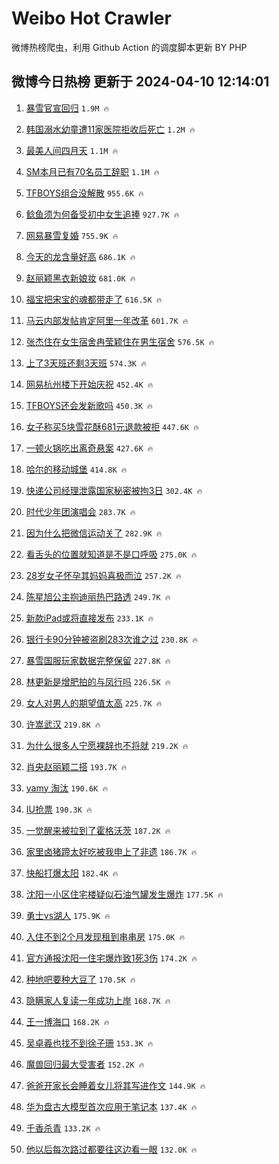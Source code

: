 # Weibo Hot Crawler 



微博热榜爬虫，利用 Github Action 的调度脚本更新 BY PHP 


## 微博今日热榜 更新于 2024-04-10 12:14:01 
1. [暴雪官宣回归](https://s.weibo.com/weibo?q=%23%E6%9A%B4%E9%9B%AA%E5%AE%98%E5%AE%A3%E5%9B%9E%E5%BD%92%23&t=31&band_rank=1&Refer=top) `1.9M 🔥` 

1. [韩国溺水幼童遭11家医院拒收后死亡](https://s.weibo.com/weibo?q=%23%E9%9F%A9%E5%9B%BD%E6%BA%BA%E6%B0%B4%E5%B9%BC%E7%AB%A5%E9%81%AD11%E5%AE%B6%E5%8C%BB%E9%99%A2%E6%8B%92%E6%94%B6%E5%90%8E%E6%AD%BB%E4%BA%A1%23&t=31&band_rank=2&Refer=top) `1.2M 🔥` 

1. [最美人间四月天](https://s.weibo.com/weibo?q=%23%E6%9C%80%E7%BE%8E%E4%BA%BA%E9%97%B4%E5%9B%9B%E6%9C%88%E5%A4%A9%23&t=31&band_rank=3&Refer=top) `1.1M 🔥` 

1. [SM本月已有70名员工辞职](https://s.weibo.com/weibo?q=%23SM%E6%9C%AC%E6%9C%88%E5%B7%B2%E6%9C%8970%E5%90%8D%E5%91%98%E5%B7%A5%E8%BE%9E%E8%81%8C%23&t=31&band_rank=4&Refer=top) `1.1M 🔥` 

1. [TFBOYS组合没解散](https://s.weibo.com/weibo?q=%23TFBOYS%E7%BB%84%E5%90%88%E6%B2%A1%E8%A7%A3%E6%95%A3%23&t=31&band_rank=5&Refer=top) `955.6K 🔥` 

1. [鲶鱼须为何备受初中女生追捧](https://s.weibo.com/weibo?q=%23%E9%B2%B6%E9%B1%BC%E9%A1%BB%E4%B8%BA%E4%BD%95%E5%A4%87%E5%8F%97%E5%88%9D%E4%B8%AD%E5%A5%B3%E7%94%9F%E8%BF%BD%E6%8D%A7%23&t=31&band_rank=6&Refer=top) `927.7K 🔥` 

1. [网易暴雪复婚](https://s.weibo.com/weibo?q=%23%E7%BD%91%E6%98%93%E6%9A%B4%E9%9B%AA%E5%A4%8D%E5%A9%9A%23&t=31&band_rank=7&Refer=top) `755.9K 🔥` 

1. [今天的龙含量好高](https://s.weibo.com/weibo?q=%23%E4%BB%8A%E5%A4%A9%E7%9A%84%E9%BE%99%E5%90%AB%E9%87%8F%E5%A5%BD%E9%AB%98%23&t=31&band_rank=8&Refer=top) `686.1K 🔥` 

1. [赵丽颖黑衣新娘妆](https://s.weibo.com/weibo?q=%23%E8%B5%B5%E4%B8%BD%E9%A2%96%E9%BB%91%E8%A1%A3%E6%96%B0%E5%A8%98%E5%A6%86%23&t=31&band_rank=9&Refer=top) `681.0K 🔥` 

1. [福宝把宋宝的魂都带走了](https://s.weibo.com/weibo?q=%23%E7%A6%8F%E5%AE%9D%E6%8A%8A%E5%AE%8B%E5%AE%9D%E7%9A%84%E9%AD%82%E9%83%BD%E5%B8%A6%E8%B5%B0%E4%BA%86%23&t=31&band_rank=10&Refer=top) `616.5K 🔥` 

1. [马云内部发帖肯定阿里一年改革](https://s.weibo.com/weibo?q=%23%E9%A9%AC%E4%BA%91%E5%86%85%E9%83%A8%E5%8F%91%E5%B8%96%E8%82%AF%E5%AE%9A%E9%98%BF%E9%87%8C%E4%B8%80%E5%B9%B4%E6%94%B9%E9%9D%A9%23&t=31&band_rank=11&Refer=top) `601.7K 🔥` 

1. [张杰住在女生宿舍冉莹颖住在男生宿舍](https://s.weibo.com/weibo?q=%23%E5%BC%A0%E6%9D%B0%E4%BD%8F%E5%9C%A8%E5%A5%B3%E7%94%9F%E5%AE%BF%E8%88%8D%E5%86%89%E8%8E%B9%E9%A2%96%E4%BD%8F%E5%9C%A8%E7%94%B7%E7%94%9F%E5%AE%BF%E8%88%8D%23&t=31&band_rank=12&Refer=top) `576.5K 🔥` 

1. [上了3天班还剩3天班](https://s.weibo.com/weibo?q=%23%E4%B8%8A%E4%BA%863%E5%A4%A9%E7%8F%AD%E8%BF%98%E5%89%A93%E5%A4%A9%E7%8F%AD%23&t=31&band_rank=13&Refer=top) `574.3K 🔥` 

1. [网易杭州楼下开始庆祝](https://s.weibo.com/weibo?q=%23%E7%BD%91%E6%98%93%E6%9D%AD%E5%B7%9E%E6%A5%BC%E4%B8%8B%E5%BC%80%E5%A7%8B%E5%BA%86%E7%A5%9D%23&t=31&band_rank=14&Refer=top) `452.4K 🔥` 

1. [TFBOYS还会发新歌吗](https://s.weibo.com/weibo?q=%23TFBOYS%E8%BF%98%E4%BC%9A%E5%8F%91%E6%96%B0%E6%AD%8C%E5%90%97%23&t=31&band_rank=15&Refer=top) `450.3K 🔥` 

1. [女子称买5块雪花酥681元退款被拒](https://s.weibo.com/weibo?q=%23%E5%A5%B3%E5%AD%90%E7%A7%B0%E4%B9%B05%E5%9D%97%E9%9B%AA%E8%8A%B1%E9%85%A5681%E5%85%83%E9%80%80%E6%AC%BE%E8%A2%AB%E6%8B%92%23&t=31&band_rank=16&Refer=top) `447.6K 🔥` 

1. [一顿火锅吃出离奇悬案](https://s.weibo.com/weibo?q=%23%E4%B8%80%E9%A1%BF%E7%81%AB%E9%94%85%E5%90%83%E5%87%BA%E7%A6%BB%E5%A5%87%E6%82%AC%E6%A1%88%23&t=31&band_rank=17&Refer=top) `427.6K 🔥` 

1. [哈尔的移动城堡](https://s.weibo.com/weibo?q=%E5%93%88%E5%B0%94%E7%9A%84%E7%A7%BB%E5%8A%A8%E5%9F%8E%E5%A0%A1&t=31&band_rank=18&Refer=top) `414.8K 🔥` 

1. [快递公司经理泄露国家秘密被拘3日](https://s.weibo.com/weibo?q=%23%E5%BF%AB%E9%80%92%E5%85%AC%E5%8F%B8%E7%BB%8F%E7%90%86%E6%B3%84%E9%9C%B2%E5%9B%BD%E5%AE%B6%E7%A7%98%E5%AF%86%E8%A2%AB%E6%8B%983%E6%97%A5%23&t=31&band_rank=19&Refer=top) `302.4K 🔥` 

1. [时代少年团演唱会](https://s.weibo.com/weibo?q=%E6%97%B6%E4%BB%A3%E5%B0%91%E5%B9%B4%E5%9B%A2%E6%BC%94%E5%94%B1%E4%BC%9A&t=31&band_rank=20&Refer=top) `283.7K 🔥` 

1. [因为什么把微信运动关了](https://s.weibo.com/weibo?q=%23%E5%9B%A0%E4%B8%BA%E4%BB%80%E4%B9%88%E6%8A%8A%E5%BE%AE%E4%BF%A1%E8%BF%90%E5%8A%A8%E5%85%B3%E4%BA%86%23&t=31&band_rank=21&Refer=top) `282.9K 🔥` 

1. [看舌头的位置就知道是不是口呼吸](https://s.weibo.com/weibo?q=%23%E7%9C%8B%E8%88%8C%E5%A4%B4%E7%9A%84%E4%BD%8D%E7%BD%AE%E5%B0%B1%E7%9F%A5%E9%81%93%E6%98%AF%E4%B8%8D%E6%98%AF%E5%8F%A3%E5%91%BC%E5%90%B8%23&t=31&band_rank=22&Refer=top) `275.0K 🔥` 

1. [28岁女子怀孕其妈妈喜极而泣](https://s.weibo.com/weibo?q=%2328%E5%B2%81%E5%A5%B3%E5%AD%90%E6%80%80%E5%AD%95%E5%85%B6%E5%A6%88%E5%A6%88%E5%96%9C%E6%9E%81%E8%80%8C%E6%B3%A3%23&t=31&band_rank=23&Refer=top) `257.2K 🔥` 

1. [陈星旭公主抱迪丽热巴路透](https://s.weibo.com/weibo?q=%23%E9%99%88%E6%98%9F%E6%97%AD%E5%85%AC%E4%B8%BB%E6%8A%B1%E8%BF%AA%E4%B8%BD%E7%83%AD%E5%B7%B4%E8%B7%AF%E9%80%8F%23&t=31&band_rank=24&Refer=top) `249.7K 🔥` 

1. [新款iPad或将直接发布](https://s.weibo.com/weibo?q=%23%E6%96%B0%E6%AC%BEiPad%E6%88%96%E5%B0%86%E7%9B%B4%E6%8E%A5%E5%8F%91%E5%B8%83%23&t=31&band_rank=25&Refer=top) `233.1K 🔥` 

1. [银行卡90分钟被盗刷283次谁之过](https://s.weibo.com/weibo?q=%23%E9%93%B6%E8%A1%8C%E5%8D%A190%E5%88%86%E9%92%9F%E8%A2%AB%E7%9B%97%E5%88%B7283%E6%AC%A1%E8%B0%81%E4%B9%8B%E8%BF%87%23&t=31&band_rank=26&Refer=top) `230.8K 🔥` 

1. [暴雪国服玩家数据完整保留](https://s.weibo.com/weibo?q=%23%E6%9A%B4%E9%9B%AA%E5%9B%BD%E6%9C%8D%E7%8E%A9%E5%AE%B6%E6%95%B0%E6%8D%AE%E5%AE%8C%E6%95%B4%E4%BF%9D%E7%95%99%23&t=31&band_rank=27&Refer=top) `227.8K 🔥` 

1. [林更新是增肥拍的与凤行吗](https://s.weibo.com/weibo?q=%23%E6%9E%97%E6%9B%B4%E6%96%B0%E6%98%AF%E5%A2%9E%E8%82%A5%E6%8B%8D%E7%9A%84%E4%B8%8E%E5%87%A4%E8%A1%8C%E5%90%97%23&t=31&band_rank=28&Refer=top) `226.5K 🔥` 

1. [女人对男人的期望值太高](https://s.weibo.com/weibo?q=%E5%A5%B3%E4%BA%BA%E5%AF%B9%E7%94%B7%E4%BA%BA%E7%9A%84%E6%9C%9F%E6%9C%9B%E5%80%BC%E5%A4%AA%E9%AB%98&t=31&band_rank=29&Refer=top) `225.7K 🔥` 

1. [许嵩武汉](https://s.weibo.com/weibo?q=%E8%AE%B8%E5%B5%A9%E6%AD%A6%E6%B1%89&t=31&band_rank=30&Refer=top) `219.8K 🔥` 

1. [为什么很多人宁愿裸辞也不将就](https://s.weibo.com/weibo?q=%23%E4%B8%BA%E4%BB%80%E4%B9%88%E5%BE%88%E5%A4%9A%E4%BA%BA%E5%AE%81%E6%84%BF%E8%A3%B8%E8%BE%9E%E4%B9%9F%E4%B8%8D%E5%B0%86%E5%B0%B1%23&t=31&band_rank=31&Refer=top) `219.2K 🔥` 

1. [肖央赵丽颖二搭](https://s.weibo.com/weibo?q=%23%E8%82%96%E5%A4%AE%E8%B5%B5%E4%B8%BD%E9%A2%96%E4%BA%8C%E6%90%AD%23&t=31&band_rank=32&Refer=top) `193.7K 🔥` 

1. [yamy 淘汰](https://s.weibo.com/weibo?q=yamy%20%E6%B7%98%E6%B1%B0&t=31&band_rank=33&Refer=top) `190.6K 🔥` 

1. [IU抢票](https://s.weibo.com/weibo?q=IU%E6%8A%A2%E7%A5%A8&t=31&band_rank=34&Refer=top) `190.3K 🔥` 

1. [一觉醒来被拉到了霍格沃茨](https://s.weibo.com/weibo?q=%E4%B8%80%E8%A7%89%E9%86%92%E6%9D%A5%E8%A2%AB%E6%8B%89%E5%88%B0%E4%BA%86%E9%9C%8D%E6%A0%BC%E6%B2%83%E8%8C%A8&t=31&band_rank=35&Refer=top) `187.2K 🔥` 

1. [家里卤猪蹄太好吃被我申上了非遗](https://s.weibo.com/weibo?q=%23%E5%AE%B6%E9%87%8C%E5%8D%A4%E7%8C%AA%E8%B9%84%E5%A4%AA%E5%A5%BD%E5%90%83%E8%A2%AB%E6%88%91%E7%94%B3%E4%B8%8A%E4%BA%86%E9%9D%9E%E9%81%97%23&t=31&band_rank=36&Refer=top) `186.7K 🔥` 

1. [快船打爆太阳](https://s.weibo.com/weibo?q=%23%E5%BF%AB%E8%88%B9%E6%89%93%E7%88%86%E5%A4%AA%E9%98%B3%23&t=31&band_rank=37&Refer=top) `182.4K 🔥` 

1. [沈阳一小区住宅楼疑似石油气罐发生爆炸](https://s.weibo.com/weibo?q=%23%E6%B2%88%E9%98%B3%E4%B8%80%E5%B0%8F%E5%8C%BA%E4%BD%8F%E5%AE%85%E6%A5%BC%E7%96%91%E4%BC%BC%E7%9F%B3%E6%B2%B9%E6%B0%94%E7%BD%90%E5%8F%91%E7%94%9F%E7%88%86%E7%82%B8%23&t=31&band_rank=38&Refer=top) `177.5K 🔥` 

1. [勇士vs湖人](https://s.weibo.com/weibo?q=%23%E5%8B%87%E5%A3%ABvs%E6%B9%96%E4%BA%BA%23&t=31&band_rank=39&Refer=top) `175.9K 🔥` 

1. [入住不到2个月发现租到串串房](https://s.weibo.com/weibo?q=%23%E5%85%A5%E4%BD%8F%E4%B8%8D%E5%88%B02%E4%B8%AA%E6%9C%88%E5%8F%91%E7%8E%B0%E7%A7%9F%E5%88%B0%E4%B8%B2%E4%B8%B2%E6%88%BF%23&t=31&band_rank=40&Refer=top) `175.0K 🔥` 

1. [官方通报沈阳一住宅爆炸致1死3伤](https://s.weibo.com/weibo?q=%23%E5%AE%98%E6%96%B9%E9%80%9A%E6%8A%A5%E6%B2%88%E9%98%B3%E4%B8%80%E4%BD%8F%E5%AE%85%E7%88%86%E7%82%B8%E8%87%B41%E6%AD%BB3%E4%BC%A4%23&t=31&band_rank=41&Refer=top) `174.2K 🔥` 

1. [种地吧要种大豆了](https://s.weibo.com/weibo?q=%23%E7%A7%8D%E5%9C%B0%E5%90%A7%E8%A6%81%E7%A7%8D%E5%A4%A7%E8%B1%86%E4%BA%86%23&t=31&band_rank=42&Refer=top) `170.5K 🔥` 

1. [隐瞒家人复读一年成功上岸](https://s.weibo.com/weibo?q=%23%E9%9A%90%E7%9E%92%E5%AE%B6%E4%BA%BA%E5%A4%8D%E8%AF%BB%E4%B8%80%E5%B9%B4%E6%88%90%E5%8A%9F%E4%B8%8A%E5%B2%B8%23&t=31&band_rank=43&Refer=top) `168.7K 🔥` 

1. [王一博海口](https://s.weibo.com/weibo?q=%E7%8E%8B%E4%B8%80%E5%8D%9A%E6%B5%B7%E5%8F%A3&t=31&band_rank=44&Refer=top) `168.2K 🔥` 

1. [吴卓羲也找不到徐子珊](https://s.weibo.com/weibo?q=%23%E5%90%B4%E5%8D%93%E7%BE%B2%E4%B9%9F%E6%89%BE%E4%B8%8D%E5%88%B0%E5%BE%90%E5%AD%90%E7%8F%8A%23&t=31&band_rank=45&Refer=top) `153.3K 🔥` 

1. [魔兽回归最大受害者](https://s.weibo.com/weibo?q=%23%E9%AD%94%E5%85%BD%E5%9B%9E%E5%BD%92%E6%9C%80%E5%A4%A7%E5%8F%97%E5%AE%B3%E8%80%85%23&t=31&band_rank=46&Refer=top) `152.2K 🔥` 

1. [爸爸开家长会睡着女儿将其写进作文](https://s.weibo.com/weibo?q=%23%E7%88%B8%E7%88%B8%E5%BC%80%E5%AE%B6%E9%95%BF%E4%BC%9A%E7%9D%A1%E7%9D%80%E5%A5%B3%E5%84%BF%E5%B0%86%E5%85%B6%E5%86%99%E8%BF%9B%E4%BD%9C%E6%96%87%23&t=31&band_rank=47&Refer=top) `144.9K 🔥` 

1. [华为盘古大模型首次应用于笔记本](https://s.weibo.com/weibo?q=%23%E5%8D%8E%E4%B8%BA%E7%9B%98%E5%8F%A4%E5%A4%A7%E6%A8%A1%E5%9E%8B%E9%A6%96%E6%AC%A1%E5%BA%94%E7%94%A8%E4%BA%8E%E7%AC%94%E8%AE%B0%E6%9C%AC%23&t=31&band_rank=48&Refer=top) `137.4K 🔥` 

1. [千香杀青](https://s.weibo.com/weibo?q=%E5%8D%83%E9%A6%99%E6%9D%80%E9%9D%92&t=31&band_rank=49&Refer=top) `133.2K 🔥` 

1. [他以后每次路过都要往这边看一眼](https://s.weibo.com/weibo?q=%23%E4%BB%96%E4%BB%A5%E5%90%8E%E6%AF%8F%E6%AC%A1%E8%B7%AF%E8%BF%87%E9%83%BD%E8%A6%81%E5%BE%80%E8%BF%99%E8%BE%B9%E7%9C%8B%E4%B8%80%E7%9C%BC%23&t=31&band_rank=50&Refer=top) `132.0K 🔥` 

